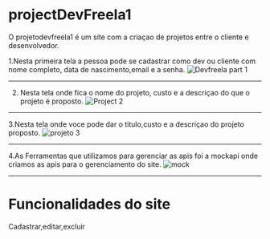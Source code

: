# projectDevFreela1
O projetodevfreela1 é um site com a criaçao de projetos entre o cliente e desenvolvedor.

1.Nesta primeira tela a pessoa pode se cadastrar como dev ou cliente com nome completo, data de nascimento,email e a senha.
![Devfreela part 1](https://user-images.githubusercontent.com/89214405/166809140-f4c14cd4-fef4-4ee0-b62b-2810ef8b21e5.png)

-------------------------------------------------------------------------------------------------------------------------------------------------------------------------
2. Nesta tela onde fica o nome do projeto, custo e a descriçao do que o projeto é proposto.
![Project 2](https://user-images.githubusercontent.com/89214405/166810349-654cd80a-7b3e-43d6-bdec-b082c7e813a6.png)

-------------------------------------------------------------------------------------------------------------------------------------------------------------------------
3.Nesta tela onde voce pode dar o titulo,custo e a descriçao do projeto proposto.
![projeto 3](https://user-images.githubusercontent.com/89214405/166821090-bd265430-38b9-4ef6-9776-89c7d29bcfe9.png)

-------------------------------------------------------------------------------------------------------------------------------------------------------------------------
4.As Ferramentas que utilizamos para gerenciar as apis foi a mockapi onde criamos as apis para o gerenciamento do site.
![mock](https://user-images.githubusercontent.com/89214405/166821302-f08e868a-69a9-4485-8eed-1a443eb03bcd.png)

-------------------------------------------------------------------------------------------------------------------------------------------------------------------------

# Funcionalidades do site
Cadastrar,editar,excluir 
